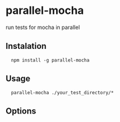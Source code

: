 parallel-mocha
==============

run tests for mocha in parallel

## Instalation
```shell
  npm install -g parallel-mocha
```

## Usage
```shell
  parallel-mocha ./your_test_directory/*
```

## Options

